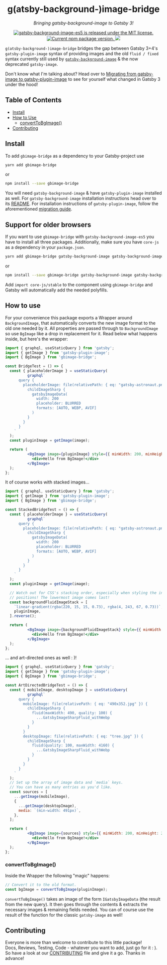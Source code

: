 <h1 align="center">
  g(atsby-background-)image-bridge
</h1>
<p align="center">
  <i>Bringing gatsby-background-image to Gatsby 3!</i>
</p>
<p align="center">
  <a href="https://github.com/timhagn/gatsby-background-image/blob/main/LICENSE">
    <img src="https://img.shields.io/badge/license-MIT-blue.svg" alt="gatsby-background-image-es5 is released under the MIT license." />
  </a>
  <a href="https://www.npmjs.org/package/gbimage-bridge">
    <img src="https://img.shields.io/npm/v/gbimage-bridge.svg" alt="Current npm package version." />
  </a>
  <a href="https://codecov.io/gh/timhagn/gatsby-background-image">
    <img src="https://codecov.io/gh/timhagn/gatsby-background-image/branch/main/graph/badge.svg" />
  </a>
</p>

`g(atsby-background-)image-bridge` bridges the gap between Gatsby 3+4's
`gatsby-plugin-image` syntax of providing images and the old
`fluid / fixed` syntax currently still used by
[`gatsby-background-image`](https://github.com/timhagn/gatsby-background-image)
& the now deprecated `gatsby-image`.

Don't know what I'm talking about? Head over to
[Migrating from gatsby-image to gatsby-plugin-image](https://www.gatsbyjs.com/docs/reference/release-notes/image-migration-guide/)
to see for yourself what changed in Gatsby 3 under the hood!

## Table of Contents

- [Install](#install)
- [How to Use](#how-to-use)
  - [convertToBgImage()](#converttobgimage)
- [Contributing](#contributing)

## Install

To add `gbimage-bridge` as a dependency to your Gatsby-project use

```bash
yarn add gbimage-bridge
```

or

```bash
npm install --save gbimage-bridge
```

You will need `gatsby-background-image` & have `gatsby-plugin-image` installed
as well. For `gatsby-background-image` installation instructions head over to
its [README](https://github.com/timhagn/gatsby-background-image/tree/main/packages/gatsby-background-image).
For installation instructions of `gatsby-plugin-image`, follow the
aforementioned [migration guide](https://www.gatsbyjs.com/docs/reference/release-notes/image-migration-guide/).


## Support for older browsers

If you want to use `gbimage-bridge` with `gatsby-background-image-es5` you have to install all three packages.
Additionally, make sure you have `core-js` as a dependency in your `package.json`.

```bash
yarn add gbimage-bridge gatsby-background-image gatsby-background-image-es5 core-js`
```

or 

```bash
npm install --save gbimage-bridge gatsby-background-image gatsby-background-image-es5 core-js`
```

Add `import core-js/stable` to the component using `gbimage-bridge` and Gatsby will automatically add
the needed polyfills.


## How to use

For your convenience this package exports a Wrapper around `BackgroundImage`,
that automatically converts the new image format to the old one needed by it.
All properties are passed through to `BackgroundImage` so use `BgImage` like a
drop in replacement for it.
Read below what happens inside, but here's the wrapper:

```jsx
import { graphql, useStaticQuery } from 'gatsby';
import { getImage } from 'gatsby-plugin-image';
import { BgImage } from 'gbimage-bridge';

const BridgeTest = () => {
  const { placeholderImage } = useStaticQuery(
          graphql`
      query {
        placeholderImage: file(relativePath: { eq: "gatsby-astronaut.png" }) {
          childImageSharp {
            gatsbyImageData(
              width: 200
              placeholder: BLURRED
              formats: [AUTO, WEBP, AVIF]
            )
          }
        }
      }
    `
  );
  const pluginImage = getImage(image);

  return (
          <BgImage image={pluginImage} style={{ minWidth: 200, minHeight: 200 }}>
            <div>Hello from BgImage!</div>
          </BgImage>
  );
};
```

It of course works with stacked images...

```jsx
import { graphql, useStaticQuery } from 'gatsby';
import { getImage } from 'gatsby-plugin-image';
import { BgImage } from 'gbimage-bridge';

const StackedBridgeTest = () => {
  const { placeholderImage } = useStaticQuery(
          graphql`
      query {
        placeholderImage: file(relativePath: { eq: "gatsby-astronaut.png" }) {
          childImageSharp {
            gatsbyImageData(
              width: 200
              placeholder: BLURRED
              formats: [AUTO, WEBP, AVIF]
            )
          }
        }
      }
    `
  );
  const pluginImage = getImage(image);

  // Watch out for CSS's stacking order, especially when styling the individual
  // positions! The lowermost image comes last!
  const backgroundFluidImageStack = [
    `linear-gradient(rgba(220, 15, 15, 0.73), rgba(4, 243, 67, 0.73))`,
    pluginImage,
  ].reverse();

  return (
          <BgImage image={backgroundFluidImageStack} style={{ minWidth: 200, minHeight: 200 }}>
            <div>Hello from BgImage!</div>
          </BgImage>
  );
};
```

... and art-directed ones as well : )!

```jsx
import { graphql, useStaticQuery } from 'gatsby';
import { getImage } from 'gatsby-plugin-image';
import { BgImage } from 'gbimage-bridge';

const ArtDirectedBridgeTest = () => {
  const { mobileImage, desktopImage } = useStaticQuery(
          graphql`
      query {
        mobileImage: file(relativePath: { eq: "490x352.jpg" }) {
          childImageSharp {
            fluid(maxWidth: 490, quality: 100) {
              ...GatsbyImageSharpFluid_withWebp
            }
          }
        }
        desktopImage: file(relativePath: { eq: "tree.jpg" }) {
          childImageSharp {
            fluid(quality: 100, maxWidth: 4160) {
              ...GatsbyImageSharpFluid_withWebp
            }
          }
        }
      }
    `
  );
  // Set up the array of image data and `media` keys.
  // You can have as many entries as you'd like.
  const sources = [
    ...getImage(mobileImage),
    {
      ...getImage(desktopImage),
      media: `(min-width: 491px)`,
    },
  ];

  return (
          <BgImage image={sources} style={{ minWidth: 200, minHeight: 200 }}>
            <div>Hello from BgImage!</div>
          </BgImage>
  );
};
```

### convertToBgImage()

Inside the Wrapper the following "magic" happens:

```jsx
// Convert it to the old format.
const bgImage = convertToBgImage(pluginImage);
```

`convertToBgImage()` takes an image of the form `IGatsbyImageData` (the result
from the new query). It then goes through the contents & extracts the necessary
images & remaining fields needed. You can of course use the result of the
function for the classic `gatsby-image` as well!


## Contributing

Everyone is more than welcome to contribute to this little package!  
Docs, Reviews, Testing, Code - whatever you want to add, just go for it : ).
So have a look at our [CONTRIBUTING](https://github.com/timhagn/gatsby-background-image/blob/main/CONTRIBUTING.md) file and give it a go.
Thanks in advance!
